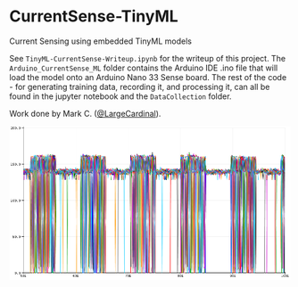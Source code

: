 # CurrentSense-TinyML
Current Sensing using embedded TinyML models

See `TinyML-CurrentSense-Writeup.ipynb` for the writeup of this project. The `Arduino_CurrentSense_ML` folder contains the Arduino IDE .ino file that will load the model onto an Arduino Nano 33 Sense board. The rest of the code - for generating training data, recording it, and processing it, can all be found in the jupyter notebook and the `DataCollection` folder.

Work done by Mark C. ([@LargeCardinal](https://twitter.com/LargeCardinal)).

![image test](./media/currentsense-ML-init.png)
